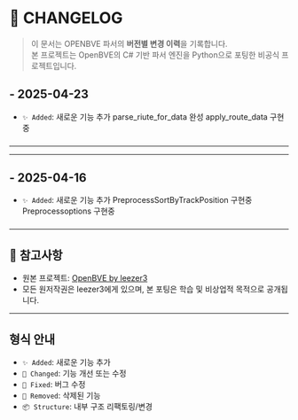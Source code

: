 # 📘 CHANGELOG

> 이 문서는 OPENBVE 파서의 **버전별 변경 이력**을 기록합니다.  
> 본 프로젝트는 OpenBVE의 C# 기반 파서 엔진을 Python으로 포팅한 비공식 프로젝트입니다.


##  - 2025-04-23
- `✨ Added`: 새로운 기능 추가
  parse_riute_for_data 완성
  apply_route_data 구현중
###

---

---

##  - 2025-04-16
- `✨ Added`: 새로운 기능 추가
  PreprocessSortByTrackPosition 구현중
  Preprocessoptions 구현중
###

---




## 📌 참고사항
- 원본 프로젝트: [OpenBVE by leezer3](https://github.com/leezer3/OpenBVE)
- 모든 원저작권은 leezer3에게 있으며, 본 포팅은 학습 및 비상업적 목적으로 공개됩니다.

---

## 형식 안내
- `✨ Added`: 새로운 기능 추가
- `🔧 Changed`: 기능 개선 또는 수정
- `🐞 Fixed`: 버그 수정
- `🧹 Removed`: 삭제된 기능
- `📦 Structure`: 내부 구조 리팩토링/변경

